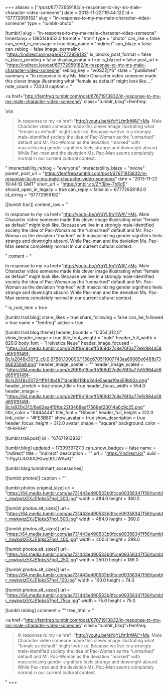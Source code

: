+++
aliases = ["/post/67772959182/in-response-to-my-ms-male-character-video-someone"]
date = 2013-11-22T19:44:12Z
id = "67772959182"
slug = "in-response-to-my-ms-male-character-video-someone"
type = "tumblr-photo"

[tumblr]
slug = "in-response-to-my-ms-male-character-video-someone"
timestamp = 1385149452.0
format = "html"
type = "photo"
can_like = false
can_send_in_message = true
blog_name = "indirect"
can_blaze = false
can_reblog = false
image_permalink = "https://indirect.io/image/67772959182"
is_blocks_post_format = false
is_blaze_pending = false
display_avatar = true
is_blazed = false
post_url = "https://indirect.io/post/67772959182/in-response-to-my-ms-male-character-video-someone"
reblog_key = "w0SZZjY6"
state = "published"
summary = "In response to my Ms. Male Character video someone made this clever image illustrating what “female as default” might look like...."
note_count = 7333.0
caption = "<p><a href=\"http://femfreq.tumblr.com/post/67671913832/in-response-to-my-ms-male-character-video-someone\" class=\"tumblr_blog\">femfreq</a>:</p>\n\n<blockquote><p>In response to my <a href=\"http://youtu.be/eYqYLfm1rWA\">Ms. Male Character video</a> someone made this clever image illustrating what “female as default” might look like. Because we live in a strongly male-identified society the idea of Pac-Woman as the “unmarked” default and Mr. Pac-Woman as the deviation “marked” with masculinizing gender signifiers feels strange and downright absurd. While Pac-man and the deviation Ms. Pac-Man seems completely normal in our current cultural context.</p></blockquote>"
interactability_reblog = "everyone"
interactability_blaze = "noone"
parent_post_url = "https://femfreq.tumblr.com/post/67671913832/in-response-to-my-ms-male-character-video-someone"
date = "2013-11-22 19:44:12 GMT"
short_url = "https://tmblr.co/ZY3jby-7bKdE"
should_open_in_legacy = true
can_reply = false
id = 67772959182.0
id_string = "67772959182"

[[tumblr.trail]]
content_raw = "<p>In response to my <a href=\"http://youtu.be/eYqYLfm1rWA\">Ms. Male Character video</a> someone made this clever image illustrating what “female as default” might look like. Because we live in a strongly male-identified society the idea of Pac-Woman as the “unmarked” default and Mr. Pac-Woman as the deviation “marked” with masculinizing gender signifiers feels strange and downright absurd. While Pac-man and the deviation Ms. Pac-Man seems completely normal in our current cultural context.</p>"
content = "<p>In response to my <a href=\"http://youtu.be/eYqYLfm1rWA\">Ms. Male Character video</a> someone made this clever image illustrating what &ldquo;female as default&rdquo; might look like. Because we live in a strongly male-identified society the idea of Pac-Woman as the &ldquo;unmarked&rdquo; default and Mr. Pac-Woman as the deviation &ldquo;marked&rdquo; with masculinizing gender signifiers feels strange and downright absurd. While Pac-man and the deviation Ms. Pac-Man seems completely normal in our current cultural context.</p>"
is_root_item = true

[tumblr.trail.blog]
share_likes = true
share_following = false
can_be_followed = true
name = "femfreq"
active = true

[tumblr.trail.blog.theme]
header_bounds = "0,554,312,0"
show_header_image = true
title_font_weight = "bold"
header_full_width = 820.0
body_font = "Helvetica Neue"
header_image_focused = "https://64.media.tumblr.com/b26ff9e19ceff5169d27c8e76f0a77e9/984a58d651f9149f-8c/s2048x3072_c0,0,67561,100000/1158c670511007743aa69085e6481b73666350a9.png"
header_image_poster = ""
header_image_scaled = "https://64.media.tumblr.com/b26ff9e19ceff5169d27c8e76f0a77e9/984a58d651f9149f-8c/s2048x3072/1ff914b4871dce9b118bb2e4e5aeaaf0ea59b82a.png"
header_stretch = true
show_title = true
header_focus_width = 554.0
header_image = "https://64.media.tumblr.com/b26ff9e19ceff5169d27c8e76f0a77e9/984a58d651f9149f-8c/s820x312/6e82ea4f9fbc22f3468eaf7568ef23014a6c9c25.png"
title_color = "#444444"
title_font = "Gibson"
header_full_height = 312.0
link_color = "#FE3B80"
show_avatar = true
show_description = true
header_focus_height = 312.0
avatar_shape = "square"
background_color = "#FAFAFA"

[tumblr.trail.post]
id = "67671913832"

[tumblr.blog]
updated = 1739939727.0
can_show_badges = false
name = "indirect"
title = "indirect"
description = ""
url = "https://indirect.io/"
uuid = "t:PgyUJU3SA2Klwyt81UWAwQ"

[tumblr.blog.tumblrmart_accessories]

[[tumblr.photos]]
caption = ""

[tumblr.photos.original_size]
url = "https://64.media.tumblr.com/aa731443e490533b0fcce09358347f56/tumblr_mwkwtzEXJE1qks57ho1_500.jpg"
width = 484.0
height = 360.0

[[tumblr.photos.alt_sizes]]
url = "https://64.media.tumblr.com/aa731443e490533b0fcce09358347f56/tumblr_mwkwtzEXJE1qks57ho1_500.jpg"
width = 484.0
height = 360.0

[[tumblr.photos.alt_sizes]]
url = "https://64.media.tumblr.com/aa731443e490533b0fcce09358347f56/tumblr_mwkwtzEXJE1qks57ho1_400.jpg"
width = 400.0
height = 298.0

[[tumblr.photos.alt_sizes]]
url = "https://64.media.tumblr.com/aa731443e490533b0fcce09358347f56/tumblr_mwkwtzEXJE1qks57ho1_250.jpg"
width = 250.0
height = 186.0

[[tumblr.photos.alt_sizes]]
url = "https://64.media.tumblr.com/aa731443e490533b0fcce09358347f56/tumblr_mwkwtzEXJE1qks57ho1_100.jpg"
width = 100.0
height = 74.0

[[tumblr.photos.alt_sizes]]
url = "https://64.media.tumblr.com/aa731443e490533b0fcce09358347f56/tumblr_mwkwtzEXJE1qks57ho1_75sq.jpg"
width = 75.0
height = 75.0

[tumblr.reblog]
comment = ""
tree_html = "<p><a href=\"http://femfreq.tumblr.com/post/67671913832/in-response-to-my-ms-male-character-video-someone\" class=\"tumblr_blog\">femfreq</a>:</p><blockquote><p>In response to my <a href=\"http://youtu.be/eYqYLfm1rWA\">Ms. Male Character video</a> someone made this clever image illustrating what “female as default” might look like. Because we live in a strongly male-identified society the idea of Pac-Woman as the “unmarked” default and Mr. Pac-Woman as the deviation “marked” with masculinizing gender signifiers feels strange and downright absurd. While Pac-man and the deviation Ms. Pac-Man seems completely normal in our current cultural context.</p></blockquote>"
+++
